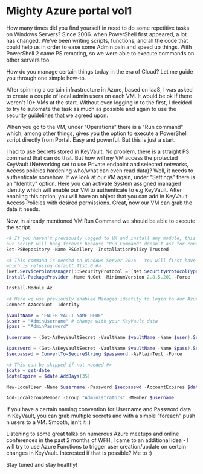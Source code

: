 # Mighty Azure portal vol1


<!-- Your front matter up here -->
How many times did you find yourself in need to do some repetitive tasks on Windows Servers? Since 2006. when PowerShell first appeared, a lot has changed. We've been writing scripts, functions, and all the code that could help us in order to ease some Admin pain and speed up things.
With PowerShell 2 came PS remoting, so we were able to execute commands on other servers too.

How do you manage certain things today in the era of Cloud? Let me guide you through one simple how-to.
<!--more-->

After spinning a certain infrastructure in Azure, based on IaaS, I was asked to create a couple of local admin users on each VM. It would be ok if there weren't 10+ VMs at the start. Without even logging in to the first, I decided to try to automate the task as much as possible and again to use the security guidelines that we agreed upon.

When you go to the VM, under "Operations" there is a "Run command" which, among other things, gives you the option to execute a PowerShell script directly from Portal. Easy and powerful. But this is just a start.

I had to use Secrets stored in KeyVault. No problem, there is a straight PS command that can do that. But how will my VM access the protected KeyVault (Networking set to use Private endpoint and selected networks, Access policies hardening who/what can even read data)? Well, it needs to authenticate somehow. If we look at our VM again, under "Settings" there is an "Identity" option. Here you can activate System assigned managed identity which will enable our VM to authenticate to e.g KeyVault.
After enabling this option, you will have an object that you can add in KeyVault Access Policies with desired permissions. Great, now our VM can grab the data it needs.

Now, in already mentioned VM Run Command we should be able to execute the script.

```PowerShell
<# If you haven't previously logged to VM and install any module, this is mandatory,else
our script will hang forever because "Run Command" doesn't ask for confirmation when needed #>
Set-PSRepository -Name PSGallery -InstallationPolicy Trusted

<# This command is needed on Windows Server 2016 - You will first have to install Nuget package
which is refusing default Tls1.0 #>
[Net.ServicePointManager]::SecurityProtocol = [Net.SecurityProtocolType]::Tls12
Install-PackageProvider -Name NuGet -MinimumVersion 2.8.5.201 -Force

Install-Module Az

<# Here we use previously enabled Managed identity to login to our Azure subscription #>
Connect-AzAccount -Identity

$vaultName = "ENTER VAULT NAME HERE"
$user = "AdminUsername" # change with your KeyVault data
$pass = "AdminPassword"

$username = (Get-AzKeyVaultSecret -VaultName $vaultName -Name $user).SecretValueText

$password = (Get-AzKeyVaultSecret -VaultName $vaultName -Name $pass).SecretValueText
$secpasswd = ConvertTo-SecureString $password -AsPlainText -Force

<# This can be skipped if not needed #>
$date = get-date
$dateExpire = $date.AddDays(35)

New-LocalUser -Name $username -Password $secpasswd -AccountExpires $dateExpire

Add-LocalGroupMember -Group "Administrators" -Member $username
```

If you have a certain naming convention for Username and Password data in KeyVault, you can grab multiple secrets and with a simple "foreach" push n users to a VM.
Smooth, isn't it :)

Listening to some great talks on numerous Azure meetups and online conferences in the past 2 months of WFH, I came to an additional idea - I will try to use Azure Functions to trigger user creation/update on certain changes in KeyVault. Interested if that is possible? Me to :)

Stay tuned and stay healthy!

